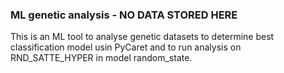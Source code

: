 ### ML genetic analysis - NO DATA STORED HERE

This is an ML tool to analyse genetic datasets to determine best classification model usin PyCaret and to run analysis on RND_SATTE_HYPER in model random_state.
